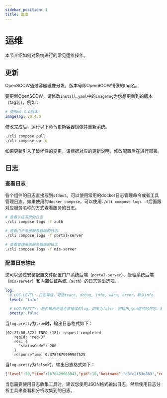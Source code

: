 ```yaml
---
sidebar_position: 1
title: 运维
---
```


# 运维

本节介绍如何对系统进行的常见运维操作。

## 更新

OpenSCOW通过容器镜像分发，版本号即OpenSCOW镜像的tag名。

要更新OpenSCOW，请修改`install.yaml`中的`imageTag`为您想更新到的版本（tag名），例如：

```yaml title="install.yaml"
# 使用v0.4.0版本
imageTag: v0.4.0
```

修改完成后，运行以下命令更新容器镜像并重新系统。

```bash
./cli compose pull
./cli compose up -d
```

如果更新引入了破坏性的变更，请根据对应的更新说明，修改配置后在进行部署。

## 日志

### 查看日志

各个组件的日志直接写到`stdout`。可以使用常用的docker日志管理命令或者工具管理日志。如果使用的`docker compose`，可以使用`./cli compose logs -f`后面跟对应服务名称的方式查看服务的日志。

```bash
# 查看认证系统的日志
./cli compose logs -f auth

# 查看门户系统服务器端的日志
./cli compose logs -f portal-server

# 查看管理系统服务器端的日志
./cli compose logs -f mis-server
```

### 配置日志输出

您可以通过安装配置文件配置门户系统后端（`portal-server`）、管理系统后端（`mis-server`）和内置认证系统（`auth`）的日志输出选项。

```yaml title="install.yaml"
log:
  # LOG.LEVEL: 日志等级，可选trace, debug, info, warn, error。默认info
  level: "info"

  # LOG.PRETTY: 是否输出更适合直接读的log。如果为false，则输出json格式的日志。默认false
  pretty: false
```

当`log.pretty`为`true`时，输出日志格式如下：

```
[02:27:00.372] INFO (18): request completed
    reqId: "req-3"
    res: {
      "statusCode": 200
    }
    responseTime: 0.3789879999967525
```

当`log.pretty`为`false`时，输出日志格式如下：

```json
{"level":30,"time":1676429663943,"pid":18,"hostname":"d3fc2f53e863","reqId":"req-1","res":{"statusCode":200},"responseTime":4.37828900013119,"msg":"request completed"}
```

当您需要使用日志收集工具时，建议您使用JSON格式输出日志，然后使用日志分析工具来查看和分析收集到的日志。